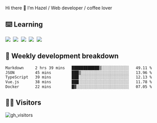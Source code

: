 
Hi there 👋 I’m Hazel / Web developer / coffee lover

## ⌨️ Learning

<samp>
 <a href="https://github.com/vuejs/core"><img src="https://api.iconify.design/logos:vue.svg" /></a>
  <a href="https://github.com/vuejs/core"><img src="https://api.iconify.design/logos:react.svg" /></a>
  <a href="https://github.com/vitejs/vite"><img src="https://api.iconify.design/logos:vitejs.svg" /></a>
  <a href="https://github.com/microsoft/TypeScript"><img src="https://api.iconify.design/logos:typescript-icon.svg" /></a> 
  <a href="https://github.com/unocss/unocss"><img src="https://api.iconify.design/logos:unocss.svg" /></a>
  

</samp>


## 🦀 Weekly development breakdown

<!--START_SECTION:waka-->

```txt
Markdown     2 hrs 39 mins   ████████████▒░░░░░░░░░░░░   49.11 %
JSON         45 mins         ███▒░░░░░░░░░░░░░░░░░░░░░   13.96 %
TypeScript   39 mins         ███░░░░░░░░░░░░░░░░░░░░░░   12.13 %
Vue.js       38 mins         ███░░░░░░░░░░░░░░░░░░░░░░   11.78 %
Docker       22 mins         █▓░░░░░░░░░░░░░░░░░░░░░░░   07.05 %
```

<!--END_SECTION:waka-->
## 👬🏻 Visitors

![gh_visitors](https://profile-counter.glitch.me/Hazel-Lin/count.svg)

